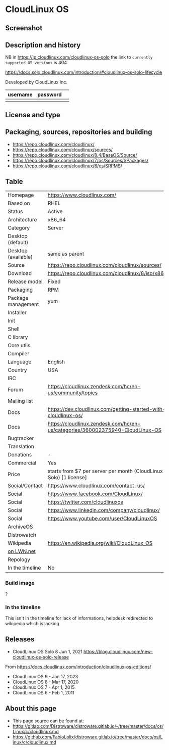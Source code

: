 # CloudLinux OS

## Screenshot


## Description and history


NB in <https://lp.cloudlinux.com/cloudlinux-os-solo> the link to `currently supported OS versions` is 404

<https://docs.solo.cloudlinux.com/introduction/#cloudlinux-os-solo-lifecycle>

Developed by CloudLinux Inc.

| username | password |  |
|----------|----------|--|
|  |  |  |


## License and type



## Packaging, sources, repositories and building

* https://repo.cloudlinux.com/cloudlinux/
* https://repo.cloudlinux.com/cloudlinux/sources/
* https://repo.cloudlinux.com/cloudlinux/8.4/BaseOS/Source/
* https://repo.cloudlinux.com/cloudlinux/7/os/Sources/SPackages/
* https://repo.cloudlinux.com/cloudlinux/6/os/SRPMS/


## Table

|                       |  |
|-----------------------|--|
| Homepage              | <https://www.cloudlinux.com/> |
| Based on              | RHEL |
| Status                | Active |
| Architecture          | x86_64 |
| Category              | Server |
| Desktop (default)     |  |
| Desktop (available)   | same as parent |
| Source                | <https://repo.cloudlinux.com/cloudlinux/sources/> |
| Download              | <https://repo.cloudlinux.com/cloudlinux/8/iso/x86_64/> |
| Release model         | Fixed |
| Packaging             | RPM |
| Package management    | yum |
| Installer             |  |
| Init                  |  |
| Shell                 |  |
| C library             |  |
| Core utils            |  |
| Compiler              |  |
| Language              | English |
| Country               | USA |
| IRC                   |  |
| Forum                 | <https://cloudlinux.zendesk.com/hc/en-us/community/topics> |
| Mailing list          |  |
| Docs                  | <https://dev.cloudlinux.com/getting-started-with-cloudlinux-os/> |
| Docs                  | <https://cloudlinux.zendesk.com/hc/en-us/categories/360002375940-CloudLinux-OS> |
| Bugtracker            |  |
| Translation           |  |
| Donations             | - |
| Commercial            | Yes |
| Price                 | starts from $7 per server per month (CloudLinux OS Solo) [1 license] |
| Social/Contact        | <https://www.cloudlinux.com/contact-us/> |
| Social                | <https://www.facebook.com/CloudLinux/> |
| Social                | <https://twitter.com/cloudlinuxos> |
| Social                | <https://www.linkedin.com/company/cloudlinux/> |
| Social                | <https://www.youtube.com/user/CloudLinuxOS> |
| ArchiveOS             |  |
| Distrowatch           |  |
| Wikipedia             | <https://en.wikipedia.org/wiki/CloudLinux_OS> |
| [on LWN.net](https://lwn.net/Distributions/) |  |
| Repology              |  |
| In the timeline       | No |


### Build image

?


### In the timeline

This isn't in the timeline for lack of informations, helpdesk redirected to wikipedia  which is lacking


## Releases

* CloudLinux OS Solo 8 	Jun 1, 2021 <https://blog.cloudlinux.com/new-cloudlinux-os-solo-release>

From <https://docs.cloudlinux.com/introduction/cloudlinux-os-editions/>

* CloudLinux OS 9 - Jan 17, 2023
* CloudLinux OS 8 - Mar 17, 2020
* CloudLinux OS 7 - Apr 1, 2015
* CloudLinux OS 6 - Feb 1, 2011


## About this page

* This page source can be found at:
* <https://gitlab.com/Distroware/distroware.gitlab.io/-/tree/master/docs/os/Linux/c/cloudlinux.md>
* <https://github.com/FabioLolix/distroware.gitlab.io/tree/master/docs/os/Linux/c/cloudlinux.md>
